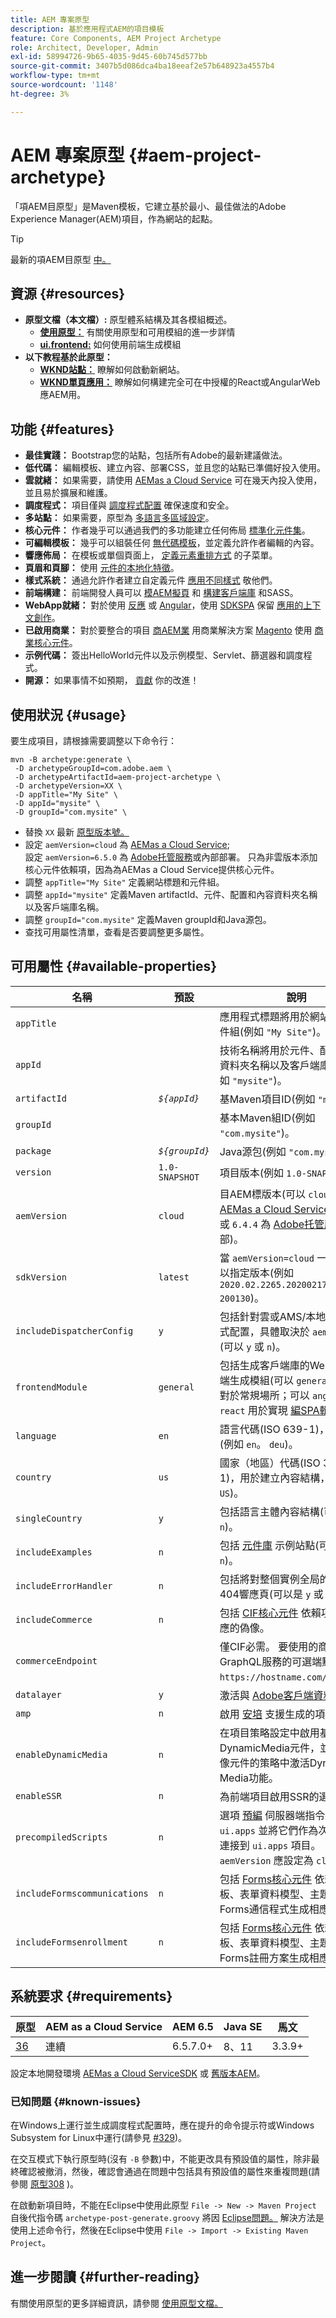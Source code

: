 ```yaml
---
title: AEM 專案原型
description: 基於應用程式AEM的項目模板
feature: Core Components, AEM Project Archetype
role: Architect, Developer, Admin
exl-id: 58994726-9b65-4035-9d45-60b745d577bb
source-git-commit: 3407b5d086dca4ba18eeaf2e57b648923a4557b4
workflow-type: tm+mt
source-wordcount: '1148'
ht-degree: 3%

---
```


# AEM 專案原型 {#aem-project-archetype}

「項AEM目原型」是Maven模板，它建立基於最小、最佳做法的Adobe Experience Manager(AEM)項目，作為網站的起點。

>[!TIP]
>
>最新的項AEM目原型 [中。](https://github.com/adobe/aem-project-archetype)

## 資源 {#resources}

* **原型文檔（本文檔）:** 原型體系結構及其各模組概述。
   * **[使用原型：](using.md)** 有關使用原型和可用模組的進一步詳情
   * **[ui.frontend:](uifrontend.md)** 如何使用前端生成模組
* **以下教程基於此原型：**
   * **[WKND站點：](https://experienceleague.adobe.com/docs/experience-manager-learn/getting-started-wknd-tutorial-develop/overview.html)** 瞭解如何啟動新網站。
   * **[WKND單頁應用：](https://experienceleague.adobe.com/docs/experience-manager-learn/sites/spa-editor/spa-editor-framework-feature-video-use.html)** 瞭解如何構建完全可在中授權的React或AngularWeb應AEM用。

## 功能 {#features}

* **最佳實踐：** Bootstrap您的站點，包括所有Adobe的最新建議做法。
* **低代碼：** 編輯模板、建立內容、部署CSS，並且您的站點已準備好投入使用。
* **雲就緒：** 如果需要，請使用 [AEMas a Cloud Service](https://experienceleague.adobe.com/docs/experience-manager-cloud-service/landing/home.html) 可在幾天內投入使用，並且易於擴展和維護。
* **調度程式：** 項目僅與 [調度程式配置](https://experienceleague.adobe.com/docs/experience-manager-dispatcher/using/dispatcher.html?lang=zh-Hant) 確保速度和安全。
* **多站點：** 如果需要，原型為 [多語言多區域設定](https://experienceleague.adobe.com/docs/experience-manager-cloud-service/sites/administering/reusing-content/msm/overview.html)。
* **核心元件：** 作者幾乎可以通過我們的多功能建立任何佈局 [標準化元件集](/help/introduction.md)。
* **可編輯模板：** 幾乎可以組裝任何 [無代碼模板](https://experienceleague.adobe.com/docs/experience-manager-learn/sites/page-authoring/template-editor-feature-video-use.html)，並定義允許作者編輯的內容。
* **響應佈局：** 在模板或單個頁面上， [定義元素重排方式](https://experienceleague.adobe.com/docs/experience-manager-core-components/using/get-started/localization.html) 的子菜單。
* **頁眉和頁腳：** 使用 [元件的本地化特徵](https://experienceleague.adobe.com/docs/experience-manager-core-components/using/get-started/localization.html)。
* **樣式系統：** 通過允許作者建立自定義元件 [應用不同樣式](https://experienceleague.adobe.com/docs/experience-manager-learn/getting-started-wknd-tutorial-develop/project-archetype/style-system.html) 敬他們。
* **前端構建：** 前端開發人員可以 [模AEM擬頁](uifrontend.md#webpack-dev-server) 和 [構建客戶端庫](uifrontend.md) 和SASS。
* **WebApp就緒：** 對於使用 [反應](uifrontend-react.md) 或 [Angular](uifrontend-angular.md)，使用 [SDKSPA](https://experienceleague.adobe.com/docs/experience-manager-cloud-service/implementing/headless/spa/developing.html) 保留 [應用的上下文創作](https://experienceleague.adobe.com/docs/experience-manager-learn/sites/spa-editor/spa-editor-framework-feature-video-use.html)。
* **已啟用商業：** 對於要整合的項目 [商AEM業](https://experienceleague.adobe.com/docs/experience-manager-cloud-service/content-and-commerce/home.html) 用商業解決方案 [Magento](https://magento.com/) 使用 [商業核心元件](https://github.com/adobe/aem-core-cif-components)。
* **示例代碼：** 簽出HelloWorld元件以及示例模型、Servlet、篩選器和調度程式。
* **開源：** 如果事情不如預期， [貢獻](https://github.com/adobe/aem-core-wcm-components/blob/master/CONTRIBUTING.md) 你的改進！

## 使用狀況 {#usage}

要生成項目，請根據需要調整以下命令行：

```shell
mvn -B archetype:generate \
 -D archetypeGroupId=com.adobe.aem \
 -D archetypeArtifactId=aem-project-archetype \
 -D archetypeVersion=XX \
 -D appTitle="My Site" \
 -D appId="mysite" \
 -D groupId="com.mysite" \
```

* 替換 `XX` 最新 [原型版本號。](#requirements)
* 設定 `aemVersion=cloud` 為 [AEMas a Cloud Service](https://experienceleague.adobe.com/docs/experience-manager-cloud-service/landing/home.html);\
   設定 `aemVersion=6.5.0` 為 [Adobe托管服務](https://github.com/adobe/aem-project-archetype/tree/master/src/main/archetype/dispatcher.ams)或內部部署。
只為非雲版本添加核心元件依賴項，因為為AEMas a Cloud Service提供核心元件。
* 調整 `appTitle="My Site"` 定義網站標題和元件組。
* 調整 `appId="mysite"` 定義Maven artifactId、元件、配置和內容資料夾名稱以及客戶端庫名稱。
* 調整 `groupId="com.mysite"` 定義Maven groupId和Java源包。
* 查找可用屬性清單，查看是否要調整更多屬性。

## 可用屬性 {#available-properties}

| 名稱 | 預設 | 說明 |
|---------------------------|----------------|--------------------|
| `appTitle` |  | 應用程式標題將用於網站標題和元件組(例如 `"My Site"`)。 |
| `appId` |  | 技術名稱將用於元件、配置和內容資料夾名稱以及客戶端庫名稱(例如 `"mysite"`)。 |
| `artifactId` | *`${appId}`* | 基Maven項目ID(例如 `"mysite"`)。 |
| `groupId` |  | 基本Maven組ID(例如 `"com.mysite"`)。 |
| `package` | *`${groupId}`* | Java源包(例如 `"com.mysite"`)。 |
| `version` | `1.0-SNAPSHOT` | 項目版本(例如 `1.0-SNAPSHOT`)。 |
| `aemVersion` | `cloud` | 目AEM標版本(可以 `cloud` 為 [AEMas a Cloud Service](https://experienceleague.adobe.com/docs/experience-manager-cloud-service/landing/home.html);或 `6.5.0`或 `6.4.4` 為 [Adobe托管服務](https://github.com/adobe/aem-project-archetype/tree/master/src/main/archetype/dispatcher.ams) 或內部)。 |
| `sdkVersion` | `latest` | 當 `aemVersion=cloud` 一個 [SDK](https://experienceleague.adobe.com/docs/experience-manager-cloud-service/implementing/developing/aem-as-a-cloud-service-sdk.html) 可以指定版本(例如 `2020.02.2265.20200217T222518Z-200130`)。 |
| `includeDispatcherConfig` | `y` | 包括針對雲或AMS/本地的調度程式配置，具體取決於 `aemVersion` (可以 `y` 或 `n`)。 |
| `frontendModule` | `general` | 包括生成客戶端庫的Webpack前端生成模組(可以 `general` 或 `none` 對於常規場所；可以 `angular` 或 `react` 用於實現 [編SPA輯器](https://experienceleague.adobe.com/docs/experience-manager-cloud-service/implementing/headless/spa/editor-overview.html))。 |
| `language` | `en` | 語言代碼(ISO 639-1)，用於從(例如 `en`。 `deu`)。 |
| `country` | `us` | 國家（地區）代碼(ISO 3166-1)，用於建立內容結構，例如 `US`)。 |
| `singleCountry` | `y` | 包括語言主體內容結構(可以 `y`或 `n`)。 |
| `includeExamples` | `n` | 包括 [元件庫](https://www.aemcomponents.dev/) 示例站點(可以 `y`或 `n`)。 |
| `includeErrorHandler` | `n` | 包括將對整個實例全局的自定義404響應頁(可以是 `y` 或 `n`)。 |
| `includeCommerce` | `n` | 包括 [CIF核心元件](https://github.com/adobe/aem-core-cif-components) 依賴項並生成相應的偽像。 |
| `commerceEndpoint` |  | 僅CIF必需。 要使用的商業系統GraphQL服務的可選端點(例如 `https://hostname.com/grapql`)。 |
| `datalayer` | `y` | 激活與 [Adobe客戶端資料層](/help/developing/data-layer/overview.md)。 |
| `amp` | `n` | 啟用 [安培](/help/developing/amp.md) 支援生成的項目模板。 |
| `enableDynamicMedia` | `n` | 在項目策略設定中啟用基礎DynamicMedia元件，並在核心映像元件的策略中激活Dynamic Media功能。 |
| `enableSSR` | `n` | 為前端項目啟用SSR的選項 |
| `precompiledScripts` | `n` | 選項 [預編](/help/developing/archetype/precompiled-bundled-scripts.md) 伺服器端指令碼 `ui.apps` 並將它們作為次捆綁對象連接到 `ui.apps` 項目。 `aemVersion` 應設定為 `cloud`。 |
| `includeFormscommunications` | `n` | 包括 [Forms核心元件](https://github.com/adobe/aem-core-forms-components) 依賴項、模板、表單資料模型、主題，以及為Forms通信程式生成相應的工件。 |
| `includeFormsenrollment` | `n` | 包括 [Forms核心元件](https://github.com/adobe/aem-core-forms-components) 依賴項、模板、表單資料模型、主題，並為Forms註冊方案生成相應的項目。 |

## 系統要求 {#requirements}

| 原型 | AEM as a Cloud Service  | AEM 6.5 | Java SE | 馬文 |
|---------|---------|---------|---------|---------|
| [36](https://github.com/adobe/aem-project-archetype/releases/tag/aem-project-archetype-36) | 連續 | 6.5.7.0+ | 8、11 | 3.3.9+ |

設定本地開發環境 [AEMas a Cloud ServiceSDK](https://experienceleague.adobe.com/docs/experience-manager-learn/cloud-service/local-development-environment-set-up/overview.html) 或 [舊版本AEM](https://experienceleague.adobe.com/docs/experience-manager-learn/foundation/development/set-up-a-local-aem-development-environment.html)。

### 已知問題 {#known-issues}

在Windows上運行並生成調度程式配置時，應在提升的命令提示符或Windows Subsystem for Linux中運行(請參見 [#329](https://github.com/adobe/aem-project-archetype/issues/329))。

在交互模式下執行原型時(沒有 `-B` 參數)中，不能更改具有預設值的屬性，除非最終確認被撤消，然後，確認會通過在問題中包括具有預設值的屬性來重複問題(請參閱
[原型308](https://issues.apache.org/jira/browse/ARCHETYPE-308) )。

在啟動新項目時，不能在Eclipse中使用此原型 `File -> New -> Maven Project` 自後代指令碼 `archetype-post-generate.groovy` 將因 [Eclipse問題。](https://bugs.eclipse.org/bugs/show_bug.cgi?id=514993) 解決方法是使用上述命令行，然後在Eclipse中使用 `File -> Import -> Existing Maven Project`。

## 進一步閱讀 {#further-reading}

有關使用原型的更多詳細資訊，請參閱 [使用原型文檔。](using.md)
